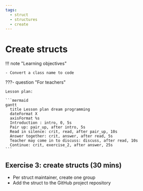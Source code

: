 ```yaml
---
tags:
  - struct
  - structures
  - create
---
```


# Create structs

!!! note "Learning objectives"

    - Convert a class name to code

???- question "For teachers"

    Lesson plan:

    ```mermaid
    gantt
      title Lesson plan dream programming
      dateFormat X
      axisFormat %s
      Introduction : intro, 0, 5s
      Pair up: pair_up, after intro, 5s
      Read in silence: crit, read, after pair_up, 10s
      Answer together: crit, answer, after read, 5s
      Teacher may come in to discuss: discuss, after read, 10s
      Continue: crit, exercise_2, after answer, 25s
    ```

## Exercise 3: create structs (30 mins)

- Per struct maintainer, create one group
- Add the struct to the GitHub project repository
